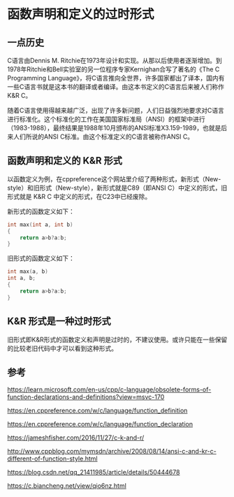 # 函数声明和定义的过时形式

## 一点历史

C语言由Dennis M. Ritchie在1973年设计和实现。从那以后使用者逐渐增加。到1978年Ritchie和Bell实验室的另一位程序专家Kernighan合写了著名的《The C Programming Language》，将C语言推向全世界，许多国家都出了译本，国内有一些C语言书就是这本书的翻译或者编译。由这本书定义的C语言后来被人们称作 K&R C。

随着C语言使用得越来越广泛，出现了许多新问题，人们日益强烈地要求对C语言进行标准化。这个标准化的工作在美国国家标准局（ANSI）的框架中进行（1983-1988），最终结果是1988年10月颁布的ANSI标准X3.159-1989，也就是后来人们所说的ANSI C标准。由这个标准定义的C语言被称作ANSI C。

## 函数声明和定义的 K&R 形式

以函数定义为例，在cppreference这个网站里介绍了两种形式，新形式（New-style）和旧形式（New-style），新形式就是C89（即ANSI C）中定义的形式，旧形式就是 K&R C 中定义的形式，在C23中已经废除。

新形式的函数定义如下：

```C
int max(int a, int b)
{
    return a>b?a:b;
}
```

旧形式的函数定义如下：

```C
int max(a, b)
int a, b;
{
    return a>b?a:b;
}
```

## K&R 形式是一种过时形式

旧形式即K&R形式的函数定义和声明是过时的，不建议使用。或许只能在一些保留的比较老旧代码中才可以看到这种形式。

## 参考

https://learn.microsoft.com/en-us/cpp/c-language/obsolete-forms-of-function-declarations-and-definitions?view=msvc-170

https://en.cppreference.com/w/c/language/function_definition

https://en.cppreference.com/w/c/language/function_declaration

https://jameshfisher.com/2016/11/27/c-k-and-r/

http://www.cppblog.com/mymsdn/archive/2008/08/14/ansi-c-and-kr-c-different-of-function-style.html

https://blog.csdn.net/qq_21411985/article/details/50444678

https://c.biancheng.net/view/qio6nz.html